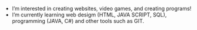 
-  I’m interested in creating websites, video games, and creating programs!
-  I’m currently learning web desigm (HTML, JAVA SCRIPT, SQL), programming (JAVA, C#) and other tools such as GIT.



<!---
XLbombie/XLbombie is a ✨ special ✨ repository because its `README.md` (this file) appears on your GitHub profile.
You can click the Preview link to take a look at your changes.
--->
